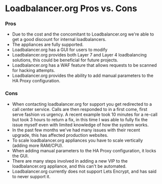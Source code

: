 # Loadbalancer.org Pros vs. Cons


### Pros

- Due to the cost and the concomitant to Loadbalancer.org we're able to get a good discount for internal loadbalancers.
- The appliances are fully supported.
- Loadbalancer.org has a GUI for users to modify
- Loadbalancer.org provides both Layer 7 and Layer 4 loadbalancing solutions, this could be beneficial for future projects.
- Loadbalancer.org has a WAF feature that allows requests to be scanned for hacking attempts.
- Loadbalancer.org provides the ability to add manual parameters to the HA Proxy configuration.

### Cons

- When contacting loadbalancer.org for support you get redirected to a call center service. Calls are then responded to in a first come, first serve fashion vs urgency. A recent example took 10 minutes for a re-call but took 3 hours to return a fix, in this time I was able to fully fix the issue myself even with limited knowledge of how the system works.
- In the past few months we've had many issues with their recent upgrade, this has affected production websites.
- To scale loadbalancer.org appliances you have to scale vertically (adding more RAM/CPU).
- When adding manual parameters to the HA Proxy configuration, it locks the GUI.
- There are many steps involved in adding a new VIP to the loadbalancer.org appliance, and this can't be automated.
- Loadbalancer.org currently does not support Lets Encrypt, and has said to never support it.
